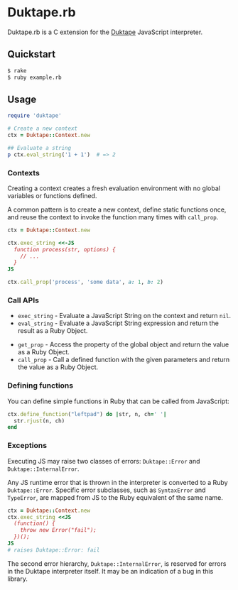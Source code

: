 # Duktape.rb

Duktape.rb is a C extension for the [Duktape](http://duktape.org/) JavaScript
interpreter.

## Quickstart

```sh
$ rake
$ ruby example.rb
```

## Usage

```ruby
require 'duktape'

# Create a new context
ctx = Duktape::Context.new

## Evaluate a string
p ctx.eval_string('1 + 1')  # => 2
```

### Contexts

Creating a context creates a fresh evaluation environment with no global
variables or functions defined.

A common pattern is to create a new context, define static functions once, and
reuse the context to invoke the function many times with `call_prop`.

``` ruby
ctx = Duktape::Context.new

ctx.exec_string <<-JS
  function process(str, options) {
    // ...
  }
JS

ctx.call_prop('process', 'some data', a: 1, b: 2)
```

### Call APIs

* `exec_string` - Evaluate a JavaScript String on the context and return `nil`.
* `eval_string` - Evaluate a JavaScript String expression and return the result
                  as a Ruby Object.
- `get_prop`    - Access the property of the global object and return the value
                  as a Ruby Object.
- `call_prop`   - Call a defined function with the given parameters and return
                  the value as a Ruby Object.

### Defining functions

You can define simple functions in Ruby that can be called from
JavaScript:

```ruby
ctx.define_function("leftpad") do |str, n, ch=' '|
  str.rjust(n, ch)
end
```

### Exceptions

Executing JS may raise two classes of errors: `Duktape::Error` and
`Duktape::InternalError`.

Any JS runtime error that is thrown in the interpreter is converted to a Ruby
`Duktape::Error`. Specific error subclasses, such as `SyntaxError` and
`TypeError`, are mapped from JS to the Ruby equivalent of the same name.

``` ruby
ctx = Duktape::Context.new
ctx.exec_string <<JS
  (function() {
    throw new Error("fail");
  })();
JS
# raises Duktape::Error: fail
```

The second error hierarchy, `Duktape::InternalError`, is reserved for errors
in the Duktape interpreter itself. It may be an indication of a bug in this
library.
